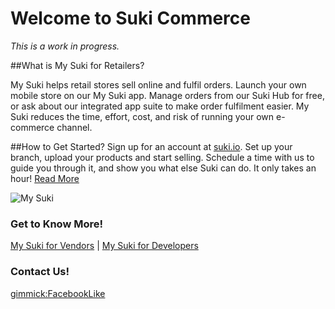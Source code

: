 Welcome to Suki Commerce
=======

_This is a work in progress._

##What is My Suki for Retailers?

My Suki helps retail stores sell online and fulfil orders. Launch your own mobile store on our My Suki app. Manage orders from our Suki Hub for free, or ask about our integrated app suite to make order fulfilment easier. My Suki reduces the time, effort, cost, and risk of running your own e-commerce channel.

##How to Get Started?
Sign up for an account at [suki.io](https://suki.io/). Set up your branch, upload your products and start selling. Schedule a time with us to guide you through it, and show you what else Suki can do. It only takes an hour! [Read More](/vendors/index.md)

![](https://drive.google.com/uc?export=view&id=1jN7XmN8qQQWX70aK4Wpw7OMEzc1bLen4 "My Suki")

### Get to Know More!

[My Suki for Vendors](/vendors/index.md) | [My Suki for Developers](/api/index.md)

### Contact Us!

[gimmick:FacebookLike](https://www.facebook.com/mysukiapp/)